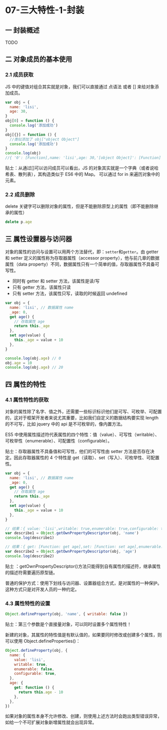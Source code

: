# 07-三大特性-1-封装

## 一 封装概述

TODO

## 二 对象成员的基本使用

### 2.1 成员获取

JS 中的键值对组合其实就是对象，我们可以直接通过 点语法 或者 [] 来给对象添加成员。

```javascript
var obj = {
  name: 'lisi',
  age: 30,
}
obj[0] = function () {
  console.log('添加成功')
}
obj[{}] = function () {
  //类似添加了 obj["object Object"]
  console.log('添加成功')
}
console.log(obj)
//{ '0': [Function],name: 'lisi',age: 30,'[object Object]': [Function] }
```

贴士：从通过[]可以访问成员可以看出，JS 的对象其实就是一个字典（或者说哈希表、散列表），其构造类似于 ES6 中的 Map。 可以通过 for in 来遍历对象中的元素。

### 2.2 成员删除

delete 关键字可以删除对象的属性，但是不能删除原型上的属性（即不能删除继承的属性）

```js
delete p.age
```

## 三 属性设置器与访问器

对象的属性的访问与设置可以用两个方法替代，即：`setter`和`getter`。由 getter 和 setter 定义的属性称为存取器属性（accessor property），他与前几章的数据属性（data property）不同，数据属性只有一个简单的值，存取器属性不具备可写性。

- 同时有 getter 和 setter 方法，该属性是读/写
- 只有 getter 方法，该属性只读
- 只有 setter 方法，该属性只写，读取的时候返回 undefined

```js
var obj = {
  name: 'lisi', // 数据属性 name
  _age: 0,
  get age() {
    // 存取属性 age
    return this._age
  },
  set age(value) {
    this._age = value + 10
  },
}

console.log(obj.age) // 0
obj.age = 10
console.log(obj.age) // 20
```

## 四 属性的特性

### 4.1 属性特性的获取

对象的属性除了名字、值之外，还需要一些标识标识他们是可写、可枚举、可配置的，这对于框架开发者来说尤其重要，比如我们自定义的数据结构要实现 length 的不可写，比如 jquery 中的 api 是不可枚举的，像内置方法。

ES5 中使用属性描述符代表属性的四个特性：值（value）、可写性（writable）、可枚举性（enumerable）、可配置性（configurable）。

贴士：存取器属性不具备值和可写性，他们的可写性由 setter 方法是否存在决定。因此存取器属性的 4 个特性是 get（读取）、set（写入）、可枚举性、可配置性。

```js
var obj = {
  name: 'lisi', // 数据属性 name
  _age: 0,
  get age() {
    // 存取属性 age
    return this._age
  },
  set age(value) {
    this._age = value + 10
  },
}

// 结果：{ value: 'lisi',writable: true,enumerable: true,configurable: true }
var describe1 = Object.getOwnPropertyDescriptor(obj, 'name')
console.log(describe1)

// 结果：{ get: [Function: get age],set: [Function: set age],enumerable: true,configurable: true }
var describe2 = Object.getOwnPropertyDescriptor(obj, 'age')
console.log(describe2)
```

贴士 ：getOwnPropertyDescriptor()方法只能得到自有属性的描述符，继承属性的描述符需要遍历原型链。

普通的保护方式：使用下划线与访问器、设置器组合方式，是对属性的一种保护。这种方式只是对开发人员的一种约定。

### 4.3 属性特性的设置

```js
Object.defineProperty(obj, 'name', { writable: false })
```

贴士：第三个参数是个直接量对象，可以同时设置多个属性特性！

新建的对象，其属性的特性值是有默认值的，如果要同时修改或创建多个属性，则可以使用 Object.defineProperties()：

```js
Object.defineProperty(obj, {
  name: {
    value: 'lisi',
    writable: true,
    enumerable: false,
    configurable: true,
  },
  age: {
    get: function () {
      return this.age - 10
    },
  },
})
```

如果对象的属性本身不允许修改、创建，则使用上述方法时会跑出类型错误异常，如给一个不可扩展对象新增属性就会出现异常。
